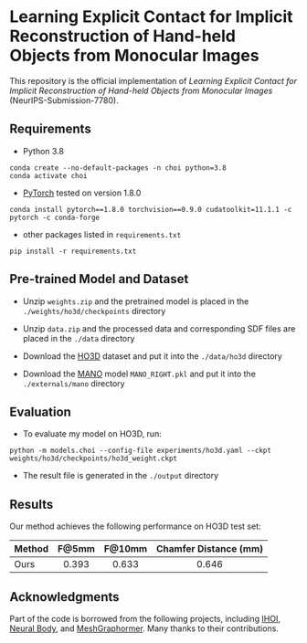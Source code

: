 # Learning Explicit Contact for Implicit Reconstruction of Hand-held Objects from Monocular Images

This repository is the official implementation of *Learning Explicit Contact for Implicit Reconstruction of Hand-held Objects from Monocular Images* (NeurIPS-Submission-7780). 


## Requirements

- Python 3.8
```
conda create --no-default-packages -n choi python=3.8
conda activate choi
```

- [PyTorch](https://www.pytorch.org) tested on version 1.8.0
```
conda install pytorch==1.8.0 torchvision==0.9.0 cudatoolkit=11.1.1 -c pytorch -c conda-forge
```

- other packages listed in `requirements.txt`
```
pip install -r requirements.txt
```


## Pre-trained Model and Dataset

- Unzip `weights.zip` and the pretrained model is placed in the `./weights/ho3d/checkpoints` directory

- Unzip `data.zip` and the processed data and corresponding SDF files are placed in the `./data` directory

- Download the [HO3D](https://github.com/shreyashampali/ho3d) dataset and put it into the `./data/ho3d` directory

- Download the [MANO](https://mano.is.tue.mpg.de/) model `MANO_RIGHT.pkl` and put it into the `./externals/mano` directory

## Evaluation
- To evaluate my model on HO3D, run:
```eval
python -m models.choi --config-file experiments/ho3d.yaml --ckpt weights/ho3d/checkpoints/ho3d_weight.ckpt
```
- The result file is generated in the `./output` directory


## Results
Our method achieves the following performance on HO3D test set:

| Method | F@5mm | F@10mm | Chamfer Distance (mm) |
| :----  | :---: | :----: | :-------------------: |
| Ours   | 0.393 | 0.633  |      0.646            |


## Acknowledgments
Part of the code is borrowed from the following projects, including [IHOI](https://github.com/JudyYe/ihoi), [Neural Body](https://github.com/zju3dv/neuralbody), and [MeshGraphormer](https://github.com/microsoft/MeshGraphormer). Many thanks to their contributions.

